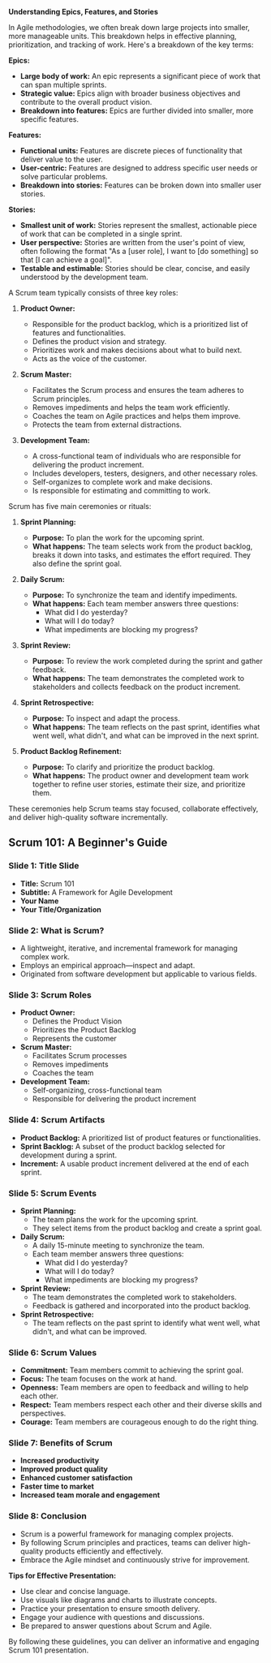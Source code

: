 **Understanding Epics, Features, and Stories**

In Agile methodologies, we often break down large projects into smaller, more manageable units. This breakdown helps in effective planning, prioritization, and tracking of work. Here's a breakdown of the key terms:

**Epics:**
* **Large body of work:** An epic represents a significant piece of work that can span multiple sprints.
* **Strategic value:** Epics align with broader business objectives and contribute to the overall product vision.
* **Breakdown into features:** Epics are further divided into smaller, more specific features.

**Features:**
* **Functional units:** Features are discrete pieces of functionality that deliver value to the user.
* **User-centric:** Features are designed to address specific user needs or solve particular problems.
* **Breakdown into stories:** Features can be broken down into smaller user stories.

**Stories:**
* **Smallest unit of work:** Stories represent the smallest, actionable piece of work that can be completed in a single sprint.
* **User perspective:** Stories are written from the user's point of view, often following the format "As a [user role], I want to [do something] so that [I can achieve a goal]".
* **Testable and estimable:** Stories should be clear, concise, and easily understood by the development team.


A Scrum team typically consists of three key roles:

1. **Product Owner:**
   * Responsible for the product backlog, which is a prioritized list of features and functionalities.
   * Defines the product vision and strategy.
   * Prioritizes work and makes decisions about what to build next.
   * Acts as the voice of the customer.

2. **Scrum Master:**
   * Facilitates the Scrum process and ensures the team adheres to Scrum principles.
   * Removes impediments and helps the team work efficiently.
   * Coaches the team on Agile practices and helps them improve.
   * Protects the team from external distractions.

3. **Development Team:**
   * A cross-functional team of individuals who are responsible for delivering the product increment.
   * Includes developers, testers, designers, and other necessary roles.
   * Self-organizes to complete work and make decisions.
   * Is responsible for estimating and committing to work.


Scrum has five main ceremonies or rituals:

1. **Sprint Planning:** 
   * **Purpose:** To plan the work for the upcoming sprint.
   * **What happens:** The team selects work from the product backlog, breaks it down into tasks, and estimates the effort required. They also define the sprint goal.

2. **Daily Scrum:**
   * **Purpose:** To synchronize the team and identify impediments.
   * **What happens:** Each team member answers three questions:
     * What did I do yesterday?
     * What will I do today?
     * What impediments are blocking my progress?

3. **Sprint Review:**
   * **Purpose:** To review the work completed during the sprint and gather feedback.
   * **What happens:** The team demonstrates the completed work to stakeholders and collects feedback on the product increment.

4. **Sprint Retrospective:**
   * **Purpose:** To inspect and adapt the process.
   * **What happens:** The team reflects on the past sprint, identifies what went well, what didn't, and what can be improved in the next sprint.

5. **Product Backlog Refinement:** 
   * **Purpose:** To clarify and prioritize the product backlog.
   * **What happens:** The product owner and development team work together to refine user stories, estimate their size, and prioritize them.

These ceremonies help Scrum teams stay focused, collaborate effectively, and deliver high-quality software incrementally.


## Scrum 101: A Beginner's Guide 

### Slide 1: Title Slide
* **Title:** Scrum 101
* **Subtitle:** A Framework for Agile Development
* **Your Name**
* **Your Title/Organization**

### Slide 2: What is Scrum?
* A lightweight, iterative, and incremental framework for managing complex work.
* Employs an empirical approach—inspect and adapt. 
* Originated from software development but applicable to various fields.

### Slide 3: Scrum Roles
* **Product Owner:**
    * Defines the Product Vision
    * Prioritizes the Product Backlog
    * Represents the customer
* **Scrum Master:**
    * Facilitates Scrum processes
    * Removes impediments
    * Coaches the team
* **Development Team:**
    * Self-organizing, cross-functional team
    * Responsible for delivering the product increment

### Slide 4: Scrum Artifacts
* **Product Backlog:** A prioritized list of product features or functionalities.
* **Sprint Backlog:** A subset of the product backlog selected for development during a sprint.
* **Increment:** A usable product increment delivered at the end of each sprint.

### Slide 5: Scrum Events
* **Sprint Planning:**
    * The team plans the work for the upcoming sprint.
    * They select items from the product backlog and create a sprint goal.
* **Daily Scrum:**
    * A daily 15-minute meeting to synchronize the team.
    * Each team member answers three questions:
        * What did I do yesterday?
        * What will I do today?
        * What impediments are blocking my progress?
* **Sprint Review:**
    * The team demonstrates the completed work to stakeholders.
    * Feedback is gathered and incorporated into the product backlog.
* **Sprint Retrospective:**
    * The team reflects on the past sprint to identify what went well, what didn't, and what can be improved.

### Slide 6: Scrum Values 
* **Commitment:** Team members commit to achieving the sprint goal.
* **Focus:** The team focuses on the work at hand.
* **Openness:** Team members are open to feedback and willing to help each other.
* **Respect:** Team members respect each other and their diverse skills and perspectives.
* **Courage:** Team members are courageous enough to do the right thing.

### Slide 7: Benefits of Scrum
* **Increased productivity**
* **Improved product quality**
* **Enhanced customer satisfaction**
* **Faster time to market**
* **Increased team morale and engagement**

### Slide 8: Conclusion
* Scrum is a powerful framework for managing complex projects.
* By following Scrum principles and practices, teams can deliver high-quality products efficiently and effectively.
* Embrace the Agile mindset and continuously strive for improvement.

**Tips for Effective Presentation:**
* Use clear and concise language.
* Use visuals like diagrams and charts to illustrate concepts.
* Practice your presentation to ensure smooth delivery.
* Engage your audience with questions and discussions.
* Be prepared to answer questions about Scrum and Agile.

By following these guidelines, you can deliver an informative and engaging Scrum 101 presentation. 

